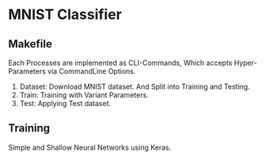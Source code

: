 # MNIST Classifier

## Makefile

Each Processes are implemented as CLI-Commands,
Which accepts Hyper-Parameters via CommandLine Options.

1. Dataset: Download MNIST dataset. And Split into Training and Testing.
1. Train: Training with Variant Parameters.
1. Test: Applying Test dataset.

## Training

Simple and Shallow Neural Networks using Keras.
